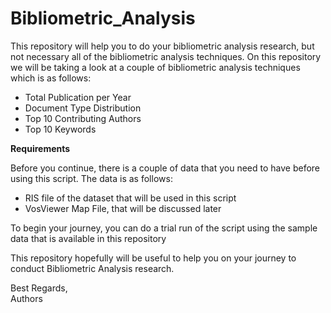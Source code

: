 # Bibliometric_Analysis
This repository will help you to do your bibliometric analysis research, but not necessary all of the bibliometric analysis techniques.
On this repository we will be taking a look at a couple of bibliometric analysis techniques which is as follows:
- Total Publication per Year
- Document Type Distribution
- Top 10 Contributing Authors
- Top 10 Keywords

**Requirements**

Before you continue, there is a couple of data that you need to have before using this script. The data is as follows:

- RIS file of the dataset that will be used in this script
- VosViewer Map File, that will be discussed later

To begin your journey, you can do a trial run of the script using the sample data that is available in this repository

This repository hopefully will be useful to help you on your journey to conduct Bibliometric Analysis research.

Best Regards, <br>
Authors
